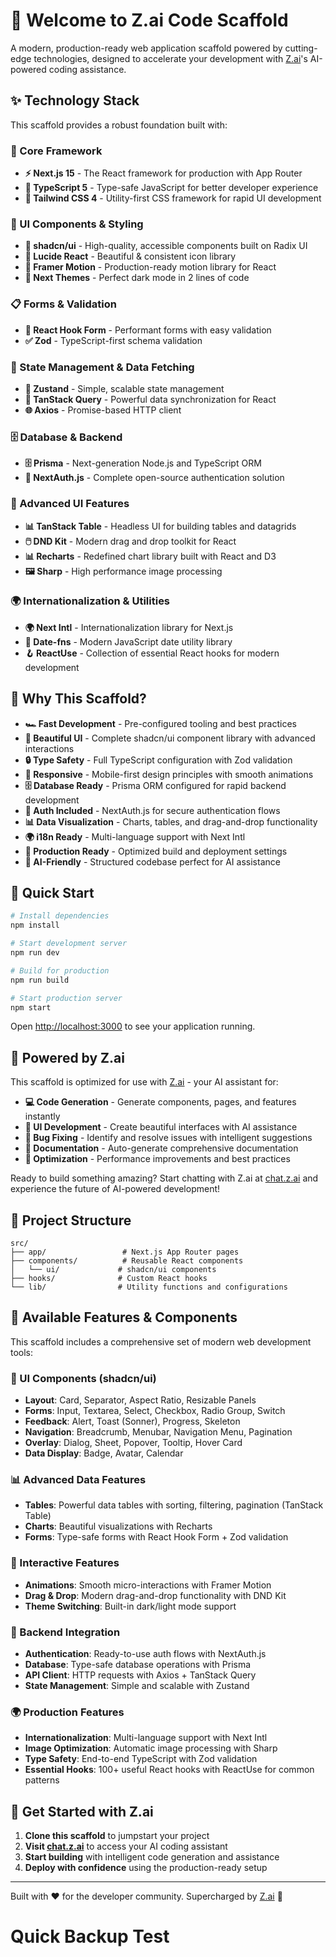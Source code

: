 # 🚀 Welcome to Z.ai Code Scaffold

A modern, production-ready web application scaffold powered by cutting-edge technologies, designed to accelerate your development with [Z.ai](https://chat.z.ai)'s AI-powered coding assistance.

## ✨ Technology Stack

This scaffold provides a robust foundation built with:

### 🎯 Core Framework
- **⚡ Next.js 15** - The React framework for production with App Router
- **📘 TypeScript 5** - Type-safe JavaScript for better developer experience
- **🎨 Tailwind CSS 4** - Utility-first CSS framework for rapid UI development

### 🧩 UI Components & Styling
- **🧩 shadcn/ui** - High-quality, accessible components built on Radix UI
- **🎯 Lucide React** - Beautiful & consistent icon library
- **🌈 Framer Motion** - Production-ready motion library for React
- **🎨 Next Themes** - Perfect dark mode in 2 lines of code

### 📋 Forms & Validation
- **🎣 React Hook Form** - Performant forms with easy validation
- **✅ Zod** - TypeScript-first schema validation

### 🔄 State Management & Data Fetching
- **🐻 Zustand** - Simple, scalable state management
- **🔄 TanStack Query** - Powerful data synchronization for React
- **🌐 Axios** - Promise-based HTTP client

### 🗄️ Database & Backend
- **🗄️ Prisma** - Next-generation Node.js and TypeScript ORM
- **🔐 NextAuth.js** - Complete open-source authentication solution

### 🎨 Advanced UI Features
- **📊 TanStack Table** - Headless UI for building tables and datagrids
- **🖱️ DND Kit** - Modern drag and drop toolkit for React
- **📊 Recharts** - Redefined chart library built with React and D3
- **🖼️ Sharp** - High performance image processing

### 🌍 Internationalization & Utilities
- **🌍 Next Intl** - Internationalization library for Next.js
- **📅 Date-fns** - Modern JavaScript date utility library
- **🪝 ReactUse** - Collection of essential React hooks for modern development

## 🎯 Why This Scaffold?

- **🏎️ Fast Development** - Pre-configured tooling and best practices
- **🎨 Beautiful UI** - Complete shadcn/ui component library with advanced interactions
- **🔒 Type Safety** - Full TypeScript configuration with Zod validation
- **📱 Responsive** - Mobile-first design principles with smooth animations
- **🗄️ Database Ready** - Prisma ORM configured for rapid backend development
- **🔐 Auth Included** - NextAuth.js for secure authentication flows
- **📊 Data Visualization** - Charts, tables, and drag-and-drop functionality
- **🌍 i18n Ready** - Multi-language support with Next Intl
- **🚀 Production Ready** - Optimized build and deployment settings
- **🤖 AI-Friendly** - Structured codebase perfect for AI assistance

## 🚀 Quick Start

```bash
# Install dependencies
npm install

# Start development server
npm run dev

# Build for production
npm run build

# Start production server
npm start
```

Open [http://localhost:3000](http://localhost:3000) to see your application running.

## 🤖 Powered by Z.ai

This scaffold is optimized for use with [Z.ai](https://chat.z.ai) - your AI assistant for:

- **💻 Code Generation** - Generate components, pages, and features instantly
- **🎨 UI Development** - Create beautiful interfaces with AI assistance  
- **🔧 Bug Fixing** - Identify and resolve issues with intelligent suggestions
- **📝 Documentation** - Auto-generate comprehensive documentation
- **🚀 Optimization** - Performance improvements and best practices

Ready to build something amazing? Start chatting with Z.ai at [chat.z.ai](https://chat.z.ai) and experience the future of AI-powered development!

## 📁 Project Structure

```
src/
├── app/                 # Next.js App Router pages
├── components/          # Reusable React components
│   └── ui/             # shadcn/ui components
├── hooks/              # Custom React hooks
└── lib/                # Utility functions and configurations
```

## 🎨 Available Features & Components

This scaffold includes a comprehensive set of modern web development tools:

### 🧩 UI Components (shadcn/ui)
- **Layout**: Card, Separator, Aspect Ratio, Resizable Panels
- **Forms**: Input, Textarea, Select, Checkbox, Radio Group, Switch
- **Feedback**: Alert, Toast (Sonner), Progress, Skeleton
- **Navigation**: Breadcrumb, Menubar, Navigation Menu, Pagination
- **Overlay**: Dialog, Sheet, Popover, Tooltip, Hover Card
- **Data Display**: Badge, Avatar, Calendar

### 📊 Advanced Data Features
- **Tables**: Powerful data tables with sorting, filtering, pagination (TanStack Table)
- **Charts**: Beautiful visualizations with Recharts
- **Forms**: Type-safe forms with React Hook Form + Zod validation

### 🎨 Interactive Features
- **Animations**: Smooth micro-interactions with Framer Motion
- **Drag & Drop**: Modern drag-and-drop functionality with DND Kit
- **Theme Switching**: Built-in dark/light mode support

### 🔐 Backend Integration
- **Authentication**: Ready-to-use auth flows with NextAuth.js
- **Database**: Type-safe database operations with Prisma
- **API Client**: HTTP requests with Axios + TanStack Query
- **State Management**: Simple and scalable with Zustand

### 🌍 Production Features
- **Internationalization**: Multi-language support with Next Intl
- **Image Optimization**: Automatic image processing with Sharp
- **Type Safety**: End-to-end TypeScript with Zod validation
- **Essential Hooks**: 100+ useful React hooks with ReactUse for common patterns

## 🤝 Get Started with Z.ai

1. **Clone this scaffold** to jumpstart your project
2. **Visit [chat.z.ai](https://chat.z.ai)** to access your AI coding assistant
3. **Start building** with intelligent code generation and assistance
4. **Deploy with confidence** using the production-ready setup

---

Built with ❤️ for the developer community. Supercharged by [Z.ai](https://chat.z.ai) 🚀
# Quick Backup Test
